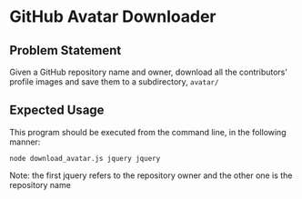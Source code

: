 # GitHub Avatar Downloader
## Problem Statement
Given a GitHub repository name and owner, download all the contributors' profile images and save them to a subdirectory, `avatar/`

## Expected Usage
This program should be executed from the command line, in the following manner:

`node download_avatar.js jquery jquery`

Note: the first jquery refers to the repository owner and the other one is the repository name
